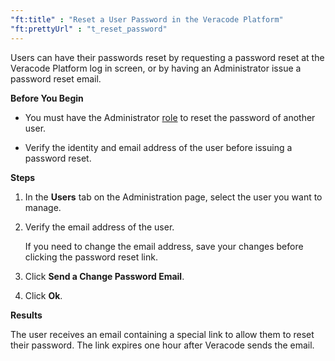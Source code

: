 ```yaml
---
"ft:title" : "Reset a User Password in the Veracode Platform"
"ft:prettyUrl" : "t_reset_password"
---
```


Users can have their passwords reset by requesting a password reset at the Veracode Platform log in screen, or by having an Administrator issue a password reset email.

<p font-size="13pt"><b>Before You Begin</b></p>

- You must have the Administrator [role](https://docs.veracode.com/r/c_role_permissions) to reset the password of another user.

- Verify the identity and email address of the user before issuing a password reset.

<p font-size="13pt"><b>Steps</b></p>

1.  In the **Users** tab on the Administration page, select the user you want to manage.

2.  Verify the email address of the user.

    If you need to change the email address, save your changes before clicking the password reset link.

3.  Click **Send a Change Password Email**.

4.  Click **Ok**.

<p font-size="13pt"><b>Results</b></p>

The user receives an email containing a special link to allow them to reset their password. The link expires one hour after Veracode sends the email.


